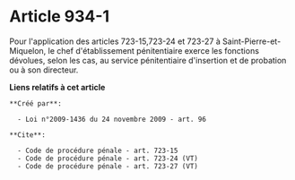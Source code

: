 # Article 934-1

Pour l'application des articles 723-15,723-24 et 723-27 à Saint-Pierre-et-Miquelon, le chef d'établissement pénitentiaire
exerce les fonctions dévolues, selon les cas, au service pénitentiaire d'insertion et de probation ou à son directeur.

**Liens relatifs à cet article**

	**Créé par**:

	  - Loi n°2009-1436 du 24 novembre 2009 - art. 96

	**Cite**:

	  - Code de procédure pénale - art. 723-15
	  - Code de procédure pénale - art. 723-24 (VT)
	  - Code de procédure pénale - art. 723-27 (VT)
